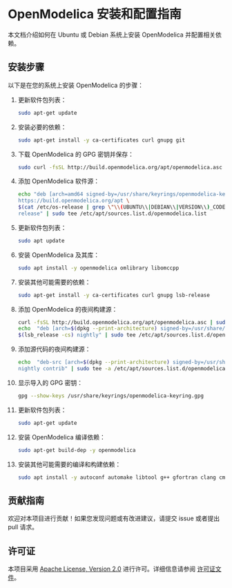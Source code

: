 # OpenModelica 安装和配置指南

本文档介绍如何在 Ubuntu 或 Debian 系统上安装 OpenModelica 并配置相关依赖。

## 安装步骤

以下是在您的系统上安装 OpenModelica 的步骤：

1. 更新软件包列表：

   ```bash
   sudo apt-get update
   ```

2. 安装必要的依赖：

   ```bash
   sudo apt-get install -y ca-certificates curl gnupg git
   ```

3. 下载 OpenModelica 的 GPG 密钥并保存：

   ```bash
   sudo curl -fsSL http://build.openmodelica.org/apt/openmodelica.asc | sudo gpg --dearmor -o /usr/share/keyrings/openmodelica-keyring.gpg
   ```

4. 添加 OpenModelica 软件源：

   ```bash
   echo "deb [arch=amd64 signed-by=/usr/share/keyrings/openmodelica-keyring.gpg] \
   https://build.openmodelica.org/apt \
   $(cat /etc/os-release | grep \"\\(UBUNTU\\|DEBIAN\\|VERSION\\)_CODENAME\" | sort | cut -d= -f 2 | head -1) \
   release" | sudo tee /etc/apt/sources.list.d/openmodelica.list
   ```

5. 更新软件包列表：

   ```bash
   sudo apt update
   ```

6. 安装 OpenModelica 及其库：

   ```bash
   sudo apt install -y openmodelica omlibrary libomccpp
   ```

7. 安装其他可能需要的依赖：

   ```bash
   sudo apt-get install -y ca-certificates curl gnupg lsb-release
   ```

8. 添加 OpenModelica 的夜间构建源：

   ```bash
   curl -fsSL http://build.openmodelica.org/apt/openmodelica.asc | sudo gpg --dearmor -o /usr/share/keyrings/openmodelica-keyring.gpg
   echo  "deb [arch=$(dpkg --print-architecture) signed-by=/usr/share/keyrings/openmodelica-keyring.gpg] https://build.openmodelica.org/apt \
   $(lsb_release -cs) nightly" | sudo tee /etc/apt/sources.list.d/openmodelica.list > /dev/null
   ```

9. 添加源代码的夜间构建源：

   ```bash
   echo  "deb-src [arch=$(dpkg --print-architecture) signed-by=/usr/share/keyrings/openmodelica-keyring.gpg] https://build.openmodelica.org/apt \
   nightly contrib" | sudo tee -a /etc/apt/sources.list.d/openmodelica.list > /dev/null
   ```

10. 显示导入的 GPG 密钥：

    ```bash
    gpg --show-keys /usr/share/keyrings/openmodelica-keyring.gpg
    ```

11. 更新软件包列表：

    ```bash
    sudo apt-get update
    ```

12. 安装 OpenModelica 编译依赖：

    ```bash
    sudo apt-get build-dep -y openmodelica
    ```

13. 安装其他可能需要的编译和构建依赖：

    ```bash
    sudo apt install -y autoconf automake libtool g++ gfortran clang cmake hwloc make ccache
    ```

## 贡献指南

欢迎对本项目进行贡献！如果您发现问题或有改进建议，请提交 issue 或者提出 pull 请求。

## 许可证

本项目采用 [Apache License, Version 2.0](http://www.apache.org/licenses/LICENSE-2.0) 进行许可。详细信息请参阅 [许可证文件](LICENSE)。 

